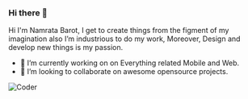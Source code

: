 ### Hi there 👋

Hi I'm Namrata Barot, I get to create things from the figment of my imagination also I’m industrious to do my work, Moreover, Design and develop new things is my passion.

- 🔭 I’m currently working on on Everything related Mobile and Web.
- 👯 I’m looking to collaborate on awesome opensource projects.

![Coder](https://media.giphy.com/media/q6RoNkLlFNjaw/giphy.gif)
<!--
**NDBNeer/NDBNeer** is a ✨ _special_ ✨ repository because its `README.md` (this file) appears on your GitHub profile.

Here are some ideas to get you started:

- 🔭 I’m currently working on ...
- 🌱 I’m currently learning ...
- 👯 I’m looking to collaborate on ...
- 🤔 I’m looking for help with ...
- 💬 Ask me about ...
- 📫 How to reach me: ...
- 😄 Pronouns: ...
- ⚡ Fun fact: ...
-->

